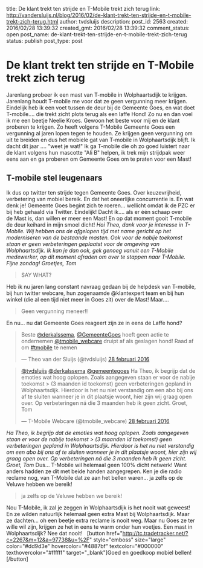title: De klant trekt ten strijde en T-Mobile trekt zich terug
link: http://vandersluijs.nl/blog/2016/02/de-klant-trekt-ten-strijde-en-t-mobile-trekt-zich-terug.html
author: tvdsluijs
description: 
post_id: 2563
created: 2016/02/28 13:39:32
created_gmt: 2016/02/28 13:39:32
comment_status: open
post_name: de-klant-trekt-ten-strijde-en-t-mobile-trekt-zich-terug
status: publish
post_type: post

# De klant trekt ten strijde en T-Mobile trekt zich terug

Jarenlang probeer ik een mast van T-mobile in Wolphaartsdijk te krijgen. Jarenlang houdt T-mobile me voor dat ze geen vergunning meer krijgen. Eindelijk heb ik een voet tussen de deur bij de Gemeente Goes, en wat doet T-mobile.... die trekt zicht plots terug als een laffe Hond! Zo nu en dan voel ik me een beetje Neelie Kroes. Gewoon het beste voor mij en de klant proberen te krijgen. Zo heeft volgens T-Mobile Gemeente Goes een vergunning al jaren lopen tegen te houden. Ze krijgen geen vergunning om uit te breiden en dus het mobiele gat van T-mobile in Wolphaartsdijk blijft. Ik dacht dit jaar .... "weet je wat!" Ik ga T-mobile die oh zo goed luistert naar de klant volgens hun mascotte "Ali B" helpen, ik trek mijn strijdpak weer eens aan en ga proberen om Gemeente Goes om te praten voor een Mast! 

## T-mobile stel leugenaars

Ik dus op twitter ten strijde tegen Gemeente Goes. Over keuzevrijheid, verbetering van mobiel bereik. En dat het oneerlijke concurrentie is. En wat denk je! Gemeente Goes begint zich te roeren... wellicht omdat ik de PZC er bij heb gehaald via Twitter. Eindelijk! Dacht ik.... als er één schaap over de Mast is, dan willen er meer een Mast! En op dat moment gooit T-mobile de deur keihard in mijn smoel dicht! _Hoi Theo, dank voor je interesse in T-Mobile. Wij hebben ons de afgelopen tijd met name gericht op het moderniseren van de bestaande masten. Ook voor de nabije toekomst staan er geen verbeteringen geplaatst voor de omgeving van Wolphaartsdijk. Ik kan je dan ook, gek genoeg vanuit een T-Mobile medewerker, op dit moment afraden om over te stappen naar T-Mobile. Fijne zondag! Groetjes, Tom_

> SAY WHAT?

Heb ik nu jaren lang constant navraag gedaan bij de helpdesk van T-mobile, bij hun twitter webcare, hun zogenaamde @klantexpert team en bij hun winkel (die al een tijd niet meer in Goes zit) over de Mast! Maar.... 

> Geen vergunning meneer!!

En nu... nu dat Gemeente Goes reageert zijn ze in eens de Laffe hond? 

> Beste [@derkalssema](https://twitter.com/derkalssema), [@GemeenteGoes](https://twitter.com/GemeenteGoes) hoeft geen actie te ondernemen [@tmobile_webcare](https://twitter.com/tmobile_webcare) druipt af als geslagen hond! Raad af om [#tmobile](https://twitter.com/hashtag/tmobile?src=hash) te nemen
> 
> — Theo van der Sluijs (@tvdsluijs) [28 februari 2016](https://twitter.com/tvdsluijs/status/703916425006718976)

> [@tvdsluijs](https://twitter.com/tvdsluijs) [@derkalssema](https://twitter.com/derkalssema) [@gemeentegoes](https://twitter.com/GemeenteGoes) Ha Theo, ik begrijp dat de emoties wat hoog oplopen. Zoals aangegeven staan er voor de nabije toekomst > (3 maanden id toekomst) geen verbeteringen gepland in Wolphaartsdijk. Hierdoor is het nu niet verstandig om een abo bij ons af te sluiten wanneer je in dit plaatsje woont, hier zijn wij graag open over. Op verbeteringen ná die 3 maanden heb ik geen zicht. Groet, Tom
> 
> — T-Mobile Webcare (@tmobile_webcare) [28 februari 2016](https://twitter.com/tmobile_webcare/status/703917370616766465)

_Ha Theo, ik begrijp dat de emoties wat hoog oplopen. Zoals aangegeven staan er voor de nabije toekomst > (3 maanden id toekomst) geen verbeteringen gepland in Wolphaartsdijk. Hierdoor is het nu niet verstandig om een abo bij ons af te sluiten wanneer je in dit plaatsje woont, hier zijn wij graag open over. Op verbeteringen ná die 3 maanden heb ik geen zicht. Groet, Tom_ Dus... T-Mobile wil helemaal geen 100% dicht netwerk! Want anders hadden ze dit met beide handen aangegrepen. Ken je die radio reclame nog, van T-Mobile dat ze aan het bellen waren... ja zelfs op de Veluwe hebben we bereik! 

> ja zelfs op de Veluwe hebben we bereik!

Nou T-Mobile, ik zal je zeggen in Wolphaartsdijk is het nooit wat geweest! En ze wilden natuurlijk helemaal geen extra Mast bij Wolphaartsdijk. Maar ze dachten... oh een beetje extra reclame is nooit weg. Maar nu Goes ze ter wille wil zijn, krijgen ze het in eens te warm onder hun voetjes. Een mast in Wolphaartsdijk? Nee dat nooit!   [button href="http://tc.tradetracker.net/?c=2267&m=12&a=97738&u=%2F" style="emboss" size="large" color="#dd9d3e" hovercolor="#4887bf" textcolor="#000000" texthovercolor="#ffffff" target="_blank"]Goed en goedkoop mobiel bellen![/button]